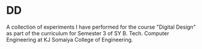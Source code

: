 # DD
A collection of experiments I have performed for the course "Digital Design" as part of the curriculum for Semester 3 of SY B. Tech. Computer Engineering at KJ Somaiya College of Engineering.

